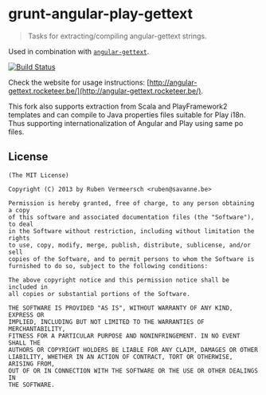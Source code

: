 # grunt-angular-play-gettext

> Tasks for extracting/compiling angular-gettext strings.

Used in combination with [`angular-gettext`](https://github.com/rubenv/angular-gettext).

[![Build Status](https://travis-ci.org/edofic/grunt-angular-play-gettext.png?branch=master)](https://travis-ci.org/edofic/grunt-angular-play-gettext)

Check the website for usage instructions: [http://angular-gettext.rocketeer.be/](http://angular-gettext.rocketeer.be/).

This fork also supports extraction from Scala and PlayFramework2 templates and can compile to Java properties files suitable for Play i18n. Thus supporting internationalization of Angular and Play using same po files.

## License 

    (The MIT License)

    Copyright (C) 2013 by Ruben Vermeersch <ruben@savanne.be>

    Permission is hereby granted, free of charge, to any person obtaining a copy
    of this software and associated documentation files (the "Software"), to deal
    in the Software without restriction, including without limitation the rights
    to use, copy, modify, merge, publish, distribute, sublicense, and/or sell
    copies of the Software, and to permit persons to whom the Software is
    furnished to do so, subject to the following conditions:

    The above copyright notice and this permission notice shall be included in
    all copies or substantial portions of the Software.

    THE SOFTWARE IS PROVIDED "AS IS", WITHOUT WARRANTY OF ANY KIND, EXPRESS OR
    IMPLIED, INCLUDING BUT NOT LIMITED TO THE WARRANTIES OF MERCHANTABILITY,
    FITNESS FOR A PARTICULAR PURPOSE AND NONINFRINGEMENT. IN NO EVENT SHALL THE
    AUTHORS OR COPYRIGHT HOLDERS BE LIABLE FOR ANY CLAIM, DAMAGES OR OTHER
    LIABILITY, WHETHER IN AN ACTION OF CONTRACT, TORT OR OTHERWISE, ARISING FROM,
    OUT OF OR IN CONNECTION WITH THE SOFTWARE OR THE USE OR OTHER DEALINGS IN
    THE SOFTWARE.
